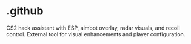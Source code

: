 # .github
CS2 hack assistant with ESP, aimbot overlay, radar visuals, and recoil control. External tool for visual enhancements and player configuration.
